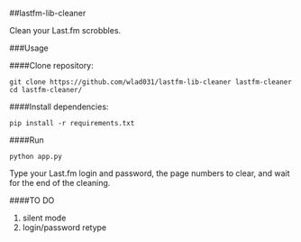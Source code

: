 ##lastfm-lib-cleaner

Clean your Last.fm scrobbles.

###Usage

####Clone repository:
```
git clone https://github.com/wlad031/lastfm-lib-cleaner lastfm-cleaner
cd lastfm-cleaner/
```

####Install dependencies:
```
pip install -r requirements.txt
```

####Run
```
python app.py
```

Type your Last.fm login and password, the page numbers to clear, and wait for the end of the cleaning.


####TO DO
1. silent mode
2. login/password retype

